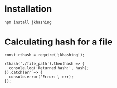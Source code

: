 # Installation

```
npm install jkhashing
```

# Calculating hash for a file

```
const rthash = require('jkhashing');

rthash('./file_path').then(hash => {
  console.log('Returned hash:', hash);
}).catch(err => {
  console.error('Error:', err);
});

```